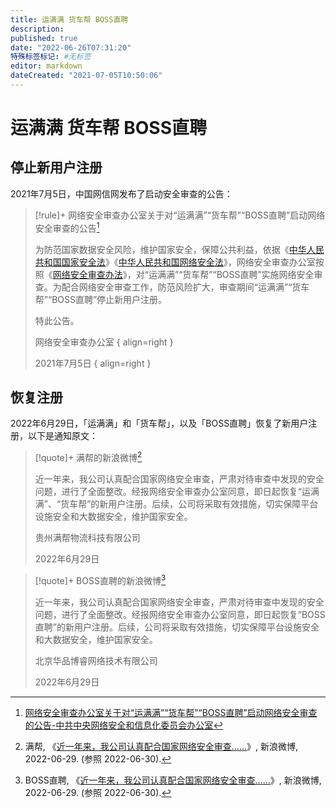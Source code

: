 ```yaml
---
title: 运满满 货车帮 BOSS直聘
description:
published: true
date: "2022-06-26T07:31:20"
特殊标签标记: #无标签
editor: markdown
dateCreated: "2021-07-05T10:50:06"
---
```


# 运满满 货车帮 BOSS直聘

## 停止新用户注册

2021年7月5日，中国网信网发布了启动安全审查的公告：

> [!rule]+ 网络安全审查办公室关于对“运满满”“货车帮”“BOSS直聘”启动网络安全审查的公告[^2021_07_05]
>
> 为防范国家数据安全风险，维护国家安全，保障公共利益，依据《[中华人民共和国国家安全法][]》《[中华人民共和国网络安全法][]》，网络安全审查办公室按照《[网络安全审查办法][]》，对“运满满”“货车帮”“BOSS直聘”实施网络安全审查。为配合网络安全审查工作，防范风险扩大，审查期间“运满满”“货车帮”“BOSS直聘”停止新用户注册。
>
> 特此公告。
>
> 网络安全审查办公室
> { align=right }
>
> 2021年7月5日
> { align=right }

[^2021_07_05]: [网络安全审查办公室关于对“运满满”“货车帮”“BOSS直聘”启动网络安全审查的公告-中共中央网络安全和信息化委员会办公室](https://web.archive.org/web/20210705021151/http://www.cac.gov.cn/2021-07/05/c_1627071328950274.htm)

[中华人民共和国国家安全法]: /rule/普通法律/中华人民共和国国家安全法.md
[中华人民共和国网络安全法]: /rule/普通法律/中华人民共和国网络安全法.md
[网络安全审查办法]: /rule/多部门/网络安全审查办法.md

## 恢复注册

2022年6月29日，「运满满」和「货车帮」，以及「BOSS直聘」恢复了新用户注册，以下是通知原文：

> [!quote]+ 满帮的新浪微博[^NLtZ2]
>
> 近一年来，我公司认真配合国家网络安全审查，严肃对待审查中发现的安全问题，进行了全面整改。经报网络安全审查办公室同意，即日起恢复“运满满”、“货车帮”的新用户注册。后续，公司将采取有效措施，切实保障平台设施安全和大数据安全，维护国家安全。
>
> 贵州满帮物流科技有限公司
>
> 2022年6月29日

[^NLtZ2]: 满帮, 《[近一年来，我公司认真配合国家网络安全审查……](https://archive.ph/NLtZ2 "https://weibo.com/6446267079/LzYU5k8fI")》, 新浪微博, 2022-06-29. (参照 2022-06-30).

> [!quote]+ BOSS直聘的新浪微博[^qdtB4]
>
> 近一年来，我公司认真配合国家网络安全审查，严肃对待审查中发现的安全问题，进行了全面整改。经报网络安全审查办公室同意，即日起恢复“BOSS直聘”的新用户注册。后续，公司将采取有效措施，切实保障平台设施安全和大数据安全，维护国家安全。
>
> 北京华品博睿网络技术有限公司
>
> 2022年6月29日

[^qdtB4]: BOSS直聘, 《[近一年来，我公司认真配合国家网络安全审查……](https://archive.ph/qdtB4 "https://weibo.com/5096324489/LzYVt2VQQ")》, 新浪微博, 2022-06-29. (参照 2022-06-30).
